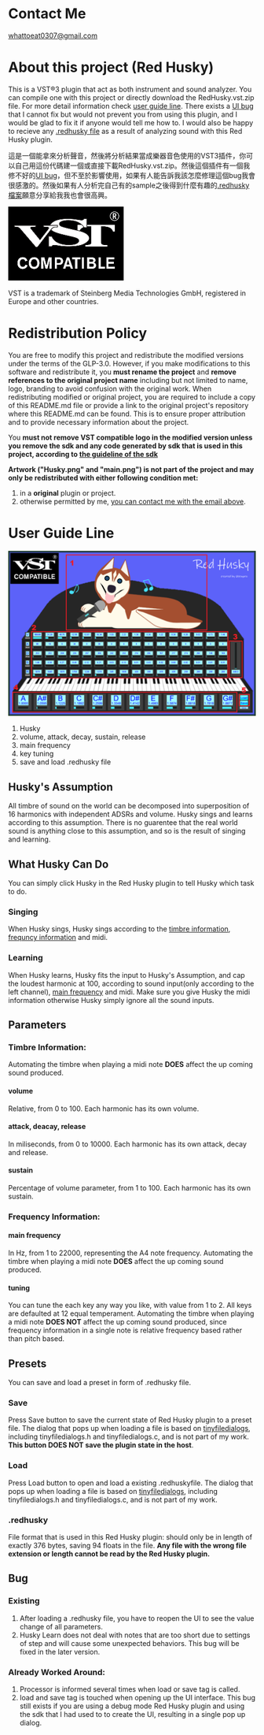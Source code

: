 # Contact Me

whattoeat0307@gmail.com

# About this project (Red Husky)

This is a VST®3 plugin that act as both instrument and sound analyzer. You can compile one with this project or directly download the RedHusky.vst.zip file. For more detail information check [user guide line](#user-guide-line). There exists a [UI bug](#bug) that I cannot fix but would not prevent you from using this plugin, and I would be glad to fix it if anyone would tell me how to. I would also be happy to recieve any [.redhusky file](#redhusky) as a result of analyzing sound with this Red Husky plugin.

這是一個能拿來分析聲音，然後將分析結果當成樂器音色使用的VST3插件，你可以自己用這份代碼建一個或直接下載RedHusky.vst.zip。然後這個插件有一個我修不好的[UI bug](#bug)，但不至於影響使用，如果有人能告訴我該怎麼修理這個bug我會很感激的。然後如果有人分析完自己有的sample之後得到什麼有趣的[.redhusky檔案](#redhusky)願意分享給我我也會很高興。

![VST is a trademark of Steinberg Media Technologies GmbH, registered in Europe and other countries.](https://github.com/kirara-shiroyoru/RedHusky/blob/master/resource/VST_COMPATIBLE_LOGO.png)

VST is a trademark of Steinberg Media Technologies GmbH, registered in Europe and other countries.

# Redistribution Policy

You are free to modify this project and redistribute the modified versions under the terms of the GLP-3.0. However, if you make modifications to this software and redistribute it, you 
**must rename the project**
and
**remove references to the original project name**
including but not limited to name, logo, branding to avoid confusion with the original work. When redistributing modified or original project, you are required to include a copy of this README.md file or provide a link to the original project's repository where this README.md can be found. This is to ensure proper attribution and to provide necessary information about the project.

You
**must not remove VST compatible logo in the modified version unless you remove the sdk and any code generated by sdk that is used in this project, according to [the guideline of the sdk](https://steinbergmedia.github.io/vst3_dev_portal/pages/VST+3+Licensing/Usage+guidelines.html)**

**Artwork ("Husky.png" and "main.png") is not part of the project and may only be redistributed with either following condition met:**
1. in a **original** plugin or project.
2. otherwise permitted by me, [you can contact me with the email above](#contact-me).

# User Guide Line

![](https://github.com/kirara-shiroyoru/RedHusky/blob/master/document%20image.png)

1. Husky
2. volume, attack, decay, sustain, release
3. main frequency
4. key tuning
5. save and load .redhusky file

## Husky's Assumption

All timbre of sound on the world can be decomposed into superposition of 16 harmonics with independent ADSRs and volume. Husky sings and learns according to this assumption. There is no guarentee that the real world sound is anything close to this assumption, and so is the result of singing and learning.

## What Husky Can Do

You can simply click Husky in the Red Husky plugin to tell Husky which task to do.

### Singing

When Husky sings, Husky sings according to the [timbre information](#timbre-information), [frequncy information](#frequency-information) and midi.

### Learning

When Husky learns, Husky fits the input to Husky's Assumption, and cap the loudest harmonic at 100, according to sound input(only according to the left channel), [main frequency](#main-frequency) and midi. Make sure you give Husky the midi information otherwise Husky simply ignore all the sound inputs.

## Parameters

### Timbre Information:

Automating the timbre when playing a midi note **DOES** affect the up coming sound produced. 

#### volume

Relative, from 0 to 100. Each harmonic has its own volume.

#### attack, deacay, release

In miliseconds, from 0 to 10000. Each harmonic has its own attack, decay and release.

#### sustain

Percentage of volume parameter, from 1 to 100. Each harmonic has its own sustain.

### Frequency Information:

#### main frequency

In Hz, from 1 to 22000, representing the A4 note frequency. Automating the timbre when playing a midi note **DOES** affect the up coming sound produced. 

#### tuning

You can tune the each key any way you like, with value from 1 to 2. All keys are defaulted at 12 equal temperament. Automating the timbre when playing a midi note **DOES NOT** affect the up coming sound produced, since frequency information in a single note is relative frequency based rather than pitch based.

## Presets

You can save and load a preset in form of .redhusky file. 

### Save

Press Save button to save the current state of Red Husky plugin to a preset file. The dialog that pops up when loading a file is based on [tinyfiledialogs](https://github.com/native-toolkit/libtinyfiledialogs), including tinyfiledialogs.h and tinyfiledialogs.c, and is not part of my work.
 **This button DOES NOT save the plugin state in the host**. 

### Load

Press Load button to open and load a existing .redhuskyfile. The dialog that pops up when loading a file is based on [tinyfiledialogs](https://github.com/native-toolkit/libtinyfiledialogs), including tinyfiledialogs.h and tinyfiledialogs.c, and is not part of my work.

### .redhusky

File format that is used in this Red Husky plugin: should only be in length of exactly 376 bytes, saving 94 floats in the file. **Any file with the wrong file extension or length cannot be read by the Red Husky plugin.**

## Bug

### Existing

1. After loading a .redhusky file, you have to reopen the UI to see the value change of all parameters.
2. Husky Learn does not deal with notes that are too short due to settings of step and will cause some unexpected behaviors. This bug will be fixed in the later version.

### Already Worked Around:

1. Processor is informed several times when load or save tag is called.
2. load and save tag is touched when opening up the UI interface. This bug still exists if you are using a debug mode Red Husky plugin and using the sdk that I had used to to create the UI, resulting in a single pop up dialog. 

